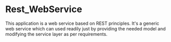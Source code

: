 # Rest_WebService
This application is a web service based on REST principles. It's a generic web service which can used readily just by providing the needed model and modifying the service layer as per requirements.
